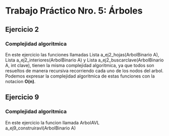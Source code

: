 # Trabajo Práctico Nro. 5: Árboles

## Ejercicio 2
### Complejidad algoritmica
En este ejercicio las funciones llamadas Lista a_ej2_hojas(ArbolBinario A), Lista a_ej2_interiores(ArbolBinario A) y Lista a_ej2_buscarclave(ArbolBinario A, int clave), tienen la misma complejidad algoritmica, ya que todos son resueltos de manera recursiva recorriendo cada uno de los nodos del arbol.
Podemos expresar la complejidad algoritmica de estas funciones con la notacion **O(n)**.

## Ejercicio 9
### Complejidad algoritmica
En este ejercicio la funcion llamada ArbolAVL a_ej9_construiravl(ArbolBinario A)
